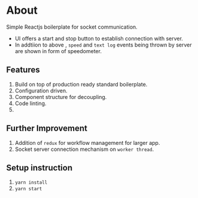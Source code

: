 # About

Simple Reactjs boilerplate for socket communication. 
- UI offers a start and stop button to establish connection with server. 
- In addtiion to above , `speed` and `text log` events being thrown by server are shown in form of speedometer.

## Features

1. Build on top of production ready standard boilerplate.
2. Configuration driven.
3. Component structure for decoupling.
4. Code linting.
5. 

## Further Improvement

1. Addition of `redux` for workflow management for larger app.
2. Socket server connection mechanism on `worker thread`.

## Setup instruction

1. `yarn install`
2. `yarn start` 








